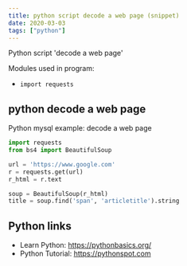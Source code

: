 ```yaml
---
title: python script decode a web page (snippet)
date: 2020-03-03
tags: ["python"]
---
```

Python script 'decode a web page'


Modules used in program: 
* `import requests`

## python decode a web page

Python mysql example: decode a web page

```python
import requests
from bs4 import BeautifulSoup

url = 'https://www.google.com'
r = requests.get(url)
r_html = r.text

soup = BeautifulSoup(r_html)
title = soup.find('span', 'articletitle').string

```

## Python links

- Learn Python: https://pythonbasics.org/
- Python Tutorial: https://pythonspot.com
